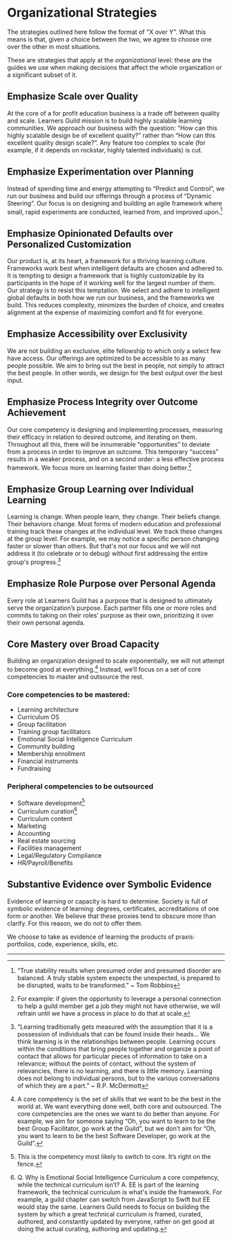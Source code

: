# Organizational Strategies

The strategies outlined here follow the format of "X over Y". What this means is that, given a choice between the two, we agree to choose one over the other in most situations.

These are strategies that apply at the _organizational_ level: these are the guides we use when making decisions that affect the whole organization or a significant subset of it.

## Emphasize Scale over Quality

At the core of a for profit education business is a trade off between quality and scale. Learners Guild mission is to build highly scalable learning communities. We approach our business with the question: “How can this highly scalable design be of excellent quality?” rather than “How can this excellent quality design scale?”. Any feature too complex to scale (for example, if it depends on rockstar, highly talented individuals) is cut.

## Emphasize Experimentation over Planning

Instead of spending time and energy attempting to “Predict and Control”, we run our business and build our offerings through a process of “Dynamic Steering”. Our focus is on designing and building an agile framework where small, rapid experiments are conducted, learned from, and improved upon.[^1]

## Emphasize Opinionated Defaults over Personalized Customization

Our product is, at its heart, a framework for a thriving learning culture. Frameworks work best when intelligent defaults are chosen and adhered to. It is tempting to design a framework that is highly customizable by its participants in the hope of it working well for the largest number of them. Our strategy is to resist this temptation. We select and adhere to intelligent global defaults in both how we run our business, and the frameworks we build. This reduces complexity, minimizes the burden of choice, and creates alignment at the expense of maximizing comfort and fit for everyone.

## Emphasize Accessibility over Exclusivity

We are not building an exclusive, elite fellowship to which only a select few have access. Our offerings are optimized to be accessible to as many people possible. We aim to bring out the best in people, not simply to attract the best people. In other words, we design for the best output over the best input.

## Emphasize Process Integrity over Outcome Achievement

Our core competency is designing and implementing processes, measuring their efficacy in relation to desired outcome, and iterating on them. Throughout all this, there will be innumerable “opportunities” to deviate from a process in order to improve an outcome. This temporary “success” results in a weaker process, and on a second order: a less effective process framework. We focus more on learning faster than doing better.[^2]

## Emphasize Group Learning over Individual Learning

Learning is change. When people learn, they change. Their beliefs change. Their behaviors change. Most forms of modern education and professional training track these changes at the individual level. We track these changes at the group level. For example, we may notice a specific person changing faster or slower than others. But that's not our focus and we will not address it (to celebrate or to debug) without first addressing the entire group's progress.[^3]

## Emphasize Role Purpose over Personal Agenda

Every role at Learners Guild has a purpose that is designed to ultimately serve the organization’s purpose. Each partner fills one or more roles and commits to taking on their roles’ purpose as their own, prioritizing it over their own personal agenda.

## Core Mastery over Broad Capacity

Building an organization designed to scale exponentially, we will not attempt to become good at everything.[^4]</sup> Instead, we’ll focus on a set of core competencies to master and outsource the rest.

### Core competencies to be mastered:

* Learning architecture
* Curriculum OS
* Group facilitation
* Training group facilitators
* Emotional Social Intelligence Curriculum
* Community building
* Membership enrollment
* Financial instruments
* Fundraising

### Peripheral competencies to be outsourced

* Software development[^5]
* Curriculum curation[^6]
* Curriculum content
* Marketing
* Accounting
* Real estate sourcing
* Facilities management
* Legal/Regulatory Compliance
* HR/Payroll/Benefits

## Substantive Evidence over Symbolic Evidence

Evidence of learning or capacity is hard to determine. Society is full of symbolic evidence of learning: degrees, certificates, accreditations of one form or another. We believe that these proxies tend to obscure more than clarify. For this reason, we do not to offer them.

We choose to take as evidence of learning the products of praxis: portfolios, code, experience, skills, etc.

---

[^1]: “True stability results when presumed order and presumed disorder are balanced. A truly stable system expects the unexpected, is prepared to be disrupted, waits to be transformed.” ~ Tom Robbins

[^2]:  For example: if given the opportunity to leverage a personal connection to help a guild member get a job they might not have otherwise, we will refrain until we have a process in place to do that at scale.

[^3]: “Learning traditionally gets measured with the assumption that it is a possession of individuals that can be found inside their heads… We think learning is in the relationships between people. Learning occurs within the conditions that bring people together and organize a point of contact that allows for particular pieces of information to take on a relevance; without the points of contact, without the system of relevancies, there is no learning, and there is little memory. Learning does not belong to individual persons, but to the various conversations of which they are a part.” ~ R.P. McDermott

[^4]:  A core competency is the set of skills that we want to be the best in the world at. We want everything done well, both core and outsourced. The core competencies are the ones we want to do better than anyone. For example, we aim for someone saying “Oh, you want to learn to be the best Group Facilitator, go work at the Guild”, but we don’t aim for “Oh, you want to learn to be the best Software Developer, go work at the Guild”.

[^5]: This is the competency most likely to switch to core. It’s right on the fence.

[^6]: Q. Why is Emotional Social Intelligence Curriculum a core competency, while the technical curriculum isn’t? A. EE is part of the learning framework, the technical curriculum is what's inside the framework. For example, a guild chapter can switch from JavaScript to Swift but EE would stay the same. Learners Guild needs to focus on building the system by which a great technical curriculum is framed, curated, authored, and constantly updated by everyone, rather on get good at doing the actual curating, authoring and updating.
